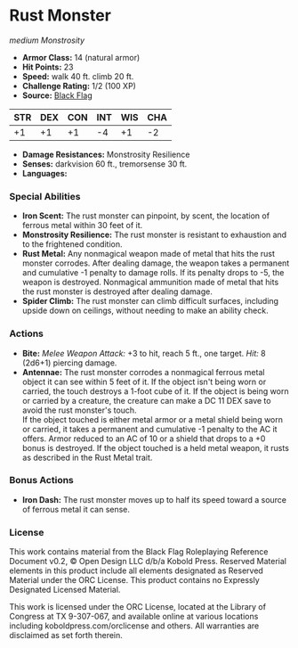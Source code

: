 # Rust Monster

*medium* *Monstrosity*

- **Armor Class:** 14 (natural armor)
- **Hit Points:** 23 
- **Speed:** walk 40 ft. climb 20 ft.
- **Challenge Rating:** 1/2 (100 XP)
- **Source:** [Black Flag](https://koboldpress.com/kpstore/product/tovrpg-pg-mv/)

| STR | DEX | CON | INT | WIS | CHA |
| --- | --- | --- | --- | --- | --- |
| +1 | +1 | +1 | -4 | +1 | -2 |

- **Damage Resistances:** Monstrosity Resilience
- **Senses:** darkvision 60 ft., tremorsense 30 ft.
- **Languages:** 

### Special Abilities

- **Iron Scent:** The rust monster can pinpoint, by scent, the location of ferrous metal within 30 feet of it.
- **Monstrosity Resilience:** The rust monster is resistant to exhaustion and to the frightened condition.
- **Rust Metal:** Any nonmagical weapon made of metal that hits the rust monster corrodes. After dealing damage, the weapon takes a permanent and cumulative -1 penalty to damage rolls. If its penalty drops to -5, the weapon is destroyed. Nonmagical ammunition made of metal that hits the rust monster is destroyed after dealing damage.
- **Spider Climb:** The rust monster can climb difficult surfaces, including upside down on ceilings, without needing to make an ability check.

### Actions

- **Bite:** _Melee Weapon Attack:_ +3 to hit, reach 5 ft., one target. _Hit:_ 8 (2d6+1) piercing damage.
- **Antennae:** The rust monster corrodes a nonmagical ferrous metal object it can see within 5 feet of it. If the object isn't being worn or carried, the touch destroys a 1-foot cube of it. If the object is being worn or carried by a creature, the creature can make a DC 11 DEX save to avoid the rust monster's touch.<br>If the object touched is either metal armor or a metal shield being worn or carried, it takes a permanent and cumulative -1 penalty to the AC it offers. Armor reduced to an AC of 10 or a shield that drops to a +0 bonus is destroyed. If the object touched is a held metal weapon, it rusts as described in the Rust Metal trait.

### Bonus Actions

- **Iron Dash:** The rust monster moves up to half its speed toward a source of ferrous metal it can sense.


### License

This work contains material from the Black Flag Roleplaying Reference Document v0.2, © Open Design LLC d/b/a Kobold Press. Reserved Material elements in this product include all elements designated as Reserved Material under the ORC License. This product contains no Expressly Designated Licensed Material.

This work is licensed under the ORC License, located at the Library of Congress at TX 9-307-067, and available online at various locations including koboldpress.com/orclicense and others. All warranties are disclaimed as set forth therein.

